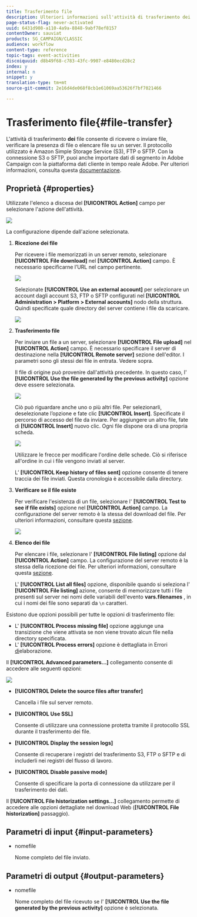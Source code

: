 ```yaml
---
title: Trasferimento file
description: Ulteriori informazioni sull'attività di trasferimento dei file.
page-status-flag: never-activated
uuid: 6431d908-a110-4a9a-8848-9abf78ef8157
contentOwner: sauviat
products: SG_CAMPAIGN/CLASSIC
audience: workflow
content-type: reference
topic-tags: event-activities
discoiquuid: d8b49f68-c783-43fc-9907-e8480ecd28c2
index: y
internal: n
snippet: y
translation-type: tm+mt
source-git-commit: 2e16d4de068f8cb1e61069aa53626f7bf7021466

---
```



# Trasferimento file{#file-transfer}

L&#39;attività di trasferimento **dei** file consente di ricevere o inviare file, verificare la presenza di file o elencare file su un server. Il protocollo utilizzato è Amazon Simple Storage Service (S3), FTP o SFTP.
Con la connessione S3 o SFTP, puoi anche importare dati di segmento in Adobe Campaign con la piattaforma dati cliente in tempo reale Adobe. Per ulteriori informazioni, consulta questa [documentazione](https://docs.adobe.com/content/help/en/experience-platform/rtcdp/destinations/destinations-cat/adobe-destinations/adobe-campaign-destination.html).

## Proprietà {#properties}

Utilizzate l&#39;elenco a discesa del **[!UICONTROL Action]** campo per selezionare l&#39;azione dell&#39;attività.

![](assets/file_transfert_action.png)

La configurazione dipende dall&#39;azione selezionata.

1. **Ricezione dei file**

   Per ricevere i file memorizzati in un server remoto, selezionare **[!UICONTROL File download]** nel **[!UICONTROL Action]** campo. È necessario specificarne l’URL nel campo pertinente.

   ![](assets/file_transfert_edit.png)

   Selezionate **[!UICONTROL Use an external account]** per selezionare un account dagli account S3, FTP o SFTP configurati nel **[!UICONTROL Administration > Platform > External accounts]** nodo della struttura. Quindi specificate quale directory del server contiene i file da scaricare.

   ![](assets/file_transfert_edit_external.png)

1. **Trasferimento file**

   Per inviare un file a un server, selezionare **[!UICONTROL File upload]** nel **[!UICONTROL Action]** campo. È necessario specificare il server di destinazione nella **[!UICONTROL Remote server]** sezione dell&#39;editor. I parametri sono gli stessi dei file in entrata. Vedere sopra.

   Il file di origine può provenire dall&#39;attività precedente. In questo caso, l&#39; **[!UICONTROL Use the file generated by the previous activity]** opzione deve essere selezionata.

   ![](assets/file_transfert_edit_send.png)

   Ciò può riguardare anche uno o più altri file. Per selezionarli, deselezionate l’opzione e fate clic **[!UICONTROL Insert]**. Specificate il percorso di accesso del file da inviare. Per aggiungere un altro file, fate di **[!UICONTROL Insert]** nuovo clic. Ogni file dispone ora di una propria scheda.

   ![](assets/file_transfert_source.png)

   Utilizzare le frecce per modificare l&#39;ordine delle schede. Ciò si riferisce all&#39;ordine in cui i file vengono inviati al server.

   L’ **[!UICONTROL Keep history of files sent]** opzione consente di tenere traccia dei file inviati. Questa cronologia è accessibile dalla directory.

1. **Verificare se il file esiste**

   Per verificare l&#39;esistenza di un file, selezionare l&#39; **[!UICONTROL Test to see if file exists]** opzione nel **[!UICONTROL Action]** campo. La configurazione del server remoto è la stessa del download del file. Per ulteriori informazioni, consultare questa [sezione](#properties).

   ![](assets/file_transfert_edit_test.png)

1. **Elenco dei file**

   Per elencare i file, selezionare l&#39; **[!UICONTROL File listing]** opzione dal **[!UICONTROL Action]** campo. La configurazione del server remoto è la stessa della ricezione dei file. Per ulteriori informazioni, consultare questa [sezione](#properties).

   L&#39; **[!UICONTROL List all files]** opzione, disponibile quando si seleziona l&#39; **[!UICONTROL File listing]** azione, consente di memorizzare tutti i file presenti sul server nei nomi delle variabili dell&#39;evento **vars.filenames** , in cui i nomi dei file sono separati da `\n` caratteri.

Esistono due opzioni possibili per tutte le opzioni di trasferimento file:

* L&#39; **[!UICONTROL Process missing file]** opzione aggiunge una transizione che viene attivata se non viene trovato alcun file nella directory specificata.
* L&#39; **[!UICONTROL Process errors]** opzione è dettagliata in Errori [di](../../workflow/using/monitoring-workflow-execution.md#processing-errors)elaborazione.

Il **[!UICONTROL Advanced parameters...]** collegamento consente di accedere alle seguenti opzioni:

![](assets/file_transfert_advanced.png)

* **[!UICONTROL Delete the source files after transfer]**

   Cancella i file sul server remoto.

* **[!UICONTROL Use SSL]**

   Consente di utilizzare una connessione protetta tramite il protocollo SSL durante il trasferimento dei file.

* **[!UICONTROL Display the session logs]**

   Consente di recuperare i registri del trasferimento S3, FTP o SFTP e di includerli nei registri del flusso di lavoro.

* **[!UICONTROL Disable passive mode]**

   Consente di specificare la porta di connessione da utilizzare per il trasferimento dei dati.

Il **[!UICONTROL File historization settings...]** collegamento permette di accedere alle opzioni dettagliate nel download [](../../workflow/using/web-download.md) Web (**[!UICONTROL File historization]** passaggio).

## Parametri di input {#input-parameters}

* nomefile

   Nome completo del file inviato.

## Parametri di output {#output-parameters}

* nomefile

   Nome completo del file ricevuto se l&#39; **[!UICONTROL Use the file generated by the previous activity]** opzione è selezionata.

